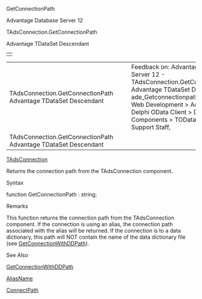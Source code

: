 GetConnectionPath




Advantage Database Server 12  

TAdsConnection.GetConnectionPath

Advantage TDataSet Descendant

|  |
| --- |
|  |

|  |  |  |  |  |
| --- | --- | --- | --- | --- |
| TAdsConnection.GetConnectionPath  Advantage TDataSet Descendant |  |  | Feedback on: Advantage Database Server 12 - TAdsConnection.GetConnectionPath Advantage TDataSet Descendant ade\_Getconnectionpath Advantage Web Development > Advantage Delphi OData Client > Delphi OData Components > TODataSet / Dear Support Staff, |  |
| TAdsConnection.GetConnectionPath  Advantage TDataSet Descendant |  |  |  |  |

[TAdsConnection](ade_tadsconnection_7.htm)

Returns the connection path from the TAdsConnection component.

Syntax

function GetConnectionPath : string;

Remarks

This function returns the connection path from the TAdsConnection component. If the connection is using an alias, the connection path associated with the alias will be returned. If the connection is to a data dictionary, this path will NOT contain the name of the data dictionary file (see [GetConnectionWithDDPath](ade_getconnectionwithddpath.htm)).

See Also

[GetConnectionWithDDPath](ade_getconnectionwithddpath.htm)

[AliasName](ade_aliasname_tadsconnection.htm)

[ConnectPath](ade_connectpath_tadsconnection.htm)